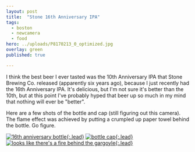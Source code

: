```yaml
---
layout: post
title:  "Stone 16th Anniversary IPA"
tags:
  - boston
  - newcamera
  - food
hero: ../uploads/P8170213_0_optimized.jpg
overlay: green
published: true

---
```


I think the best beer I ever tasted was the 10th Anniversary IPA that Stone Brewing Co. released (apparently six years ago), because I just recently had the 16th Anniversary IPA. It's delicious, but I'm not sure it's better than the 10th, but at this point I've probably hyped that beer up so much in my mind that nothing will ever be "better".

Here are a few shots of the bottle and cap (still figuring out this camera). The flame effect was achieved by putting a crumpled up paper towel behind the bottle. Go figure.

[![16th anniversary bottle](../uploads/P8170213_0_optimized.jpg){:.lead}](../uploads/P8170213_0.jpg)
[![bottle cap](../uploads/P8170231_0_optimized.jpg){:.lead}](../uploads/P8170231_0.jpg)
[![looks like there's a fire behind the gargoyle](../uploads/P8170237_optimized.jpg){:.lead}](../uploads/P8170237.jpg)